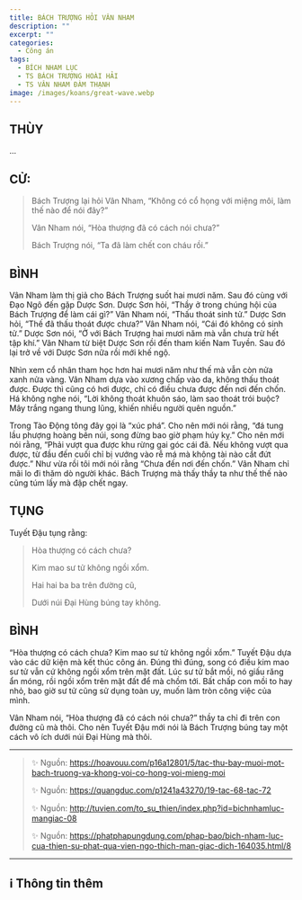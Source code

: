 ```yaml
---
title: BÁCH TRƯỢNG HỎI VÂN NHAM
description: ""
excerpt: ""
categories:
  - Công án
tags:
  - BÍCH NHAM LỤC
  - TS BÁCH TRƯỢNG HOÀI HẢI
  - TS VÂN NHAM ĐÀM THẠNH
image: /images/koans/great-wave.webp
---
```


## THÙY

...

## CỬ:

> Bách Trượng lại hỏi Vân Nham, “Không có cổ họng với miệng môi, làm thế nào để nói đây?” 
> 
> Vân Nham nói, “Hòa thượng đã có cách nói chưa?” 
> 
> Bách Trượng nói, “Ta đã làm chết con cháu rồi.”

## BÌNH

Vân Nham làm thị giả cho Bách Trượng suốt hai mươi năm. Sau đó cùng với Đạo Ngô đến gặp Dược Sơn. Dược Sơn hỏi, “Thầy ở trong chúng hội của Bách Trượng để làm cái gì?” Vân Nham nói, “Thấu thoát sinh tử.” Dược Sơn hỏi, “Thế đã thấu thoát được chưa?” Vân Nham nói, “Cái đó không có sinh tử.” Dược Sơn nói, “Ở với Bách Trượng hai mươi năm mà vẫn chưa trừ hết tập khí.” Vân Nham từ biệt Dược Sơn rồi đến tham kiến Nam Tuyền. Sau đó lại trở về với Dược Sơn nữa rồi mới khế ngộ.

Nhìn xem cổ nhân tham học hơn hai mươi năm như thế mà vẫn còn nửa xanh nửa vàng. Vân Nham dựa vào xương chấp vào da, không thấu thoát được. Được thì cũng có hơi được, chỉ có điều chưa được đến nơi đến chốn. Há không nghe nói, “Lời không thoát khuôn sáo, làm sao thoát trói buộc? Mây trắng ngang thung lũng, khiến nhiều người quên nguồn.”

Trong Tào Động tông đây gọi là “xúc phá”. Cho nên mới nói rằng, “đá tung lầu phượng hoàng bên núi, song đừng bao giờ phạm húy kỵ.” Cho nên mới nói rằng, “Phải vượt qua được khu rừng gai góc cái đã. Nếu không vượt qua được, từ đầu đến cuối chỉ bị vướng vào rễ má mà không tài nào cắt đứt được.” Như vừa rồi tôi mới nói rằng “Chưa đến nơi đến chốn.” Vân Nham chỉ mãi lo đi thăm dò người khác. Bách Trượng mà thấy thầy ta như thế thế nào cũng túm lấy mà đập chết ngay.

## TỤNG

Tuyết Đậu tụng rằng:

> Hòa thượng có cách chưa?
>
> Kim mao sư tử không ngồi xổm.
>
> Hai hai ba ba trên đường cũ,
>
> Dưới núi Đại Hùng búng tay không.

## BÌNH

“Hòa thượng có cách chưa? Kim mao sư tử không ngồi xổm.” Tuyết Đậu dựa vào các dữ kiện mà kết thúc công án. Đúng thì đúng, song có điều kim mao sư tử vẫn cứ không ngồi xổm trên mặt đất. Lúc sư tử bắt mồi, nó giấu răng ẩn móng, rồi ngồi xổm trên mặt đất để mà chồm tới. Bất chấp con mồi to hay nhỏ, bao giờ sư tử cũng sử dụng toàn uy, muốn làm tròn công việc của mình.

Vân Nham nói, “Hòa thượng đã có cách nói chưa?” thầy ta chỉ đi trên con đường cũ mà thôi. Cho nên Tuyết Đậu mới nói là Bách Trượng búng tay một cách vô ích dưới núi Đại Hùng mà thôi.

<hr class="blog-rule" />

> ✨ Nguồn: https://hoavouu.com/p16a12801/5/tac-thu-bay-muoi-mot-bach-truong-va-khong-voi-co-hong-voi-mieng-moi
>
> ✨ Nguồn: https://quangduc.com/p1241a43270/19-tac-68-tac-72
>
> ✨ Nguồn: http://tuvien.com/to_su_thien/index.php?id=bichnhamluc-mangiac-08
>
> ✨ Nguồn: https://phatphapungdung.com/phap-bao/bich-nham-luc-cua-thien-su-phat-qua-vien-ngo-thich-man-giac-dich-164035.html/8

<hr class="blog-rule" />

## ℹ️ Thông tin thêm

[^1]: ⭐️ <a href="/masters/ts-bach-truong-hoai-hai/" target="_blank">🔗 TS BÁCH TRƯỢNG HOÀI HẢI</a>

[^2]: ⭐️ <a href="http://thuongchieu.net/index.php/phapthoai/suphu/4785-thiensudamthanh" target="_blank">🔗 TS VÂN NHAM ĐÀM THẠNH</a>
